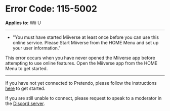 # Error Code: 115-5002
**Applies to:** Wii U

---

- "You must have started Miiverse at least once before you can use this online service. Please Start Miiverse from the HOME Menu and set up your user information."

This error occurs when you have never opened the Miiverse app before attempting to use online features. Open the Miiverse app from the HOME Menu to get started.

---

If you have not yet connected to Pretendo, please follow the instructions [here](/docs/install) to get started.

If you are still unable to connect, please request to speak to a moderator in the [Discord server](https://discord.gg/pretendo).
